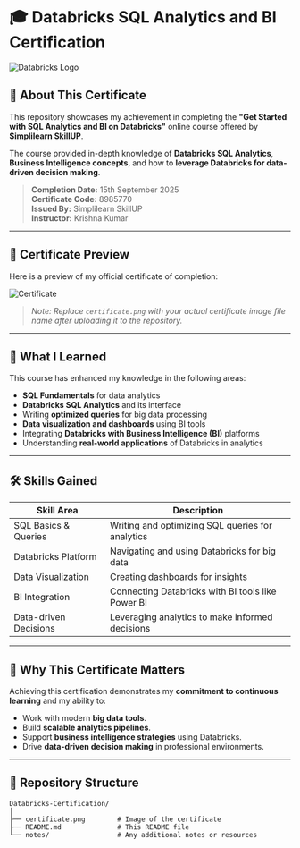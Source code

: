 # 🎓 Databricks SQL Analytics and BI Certification

![Databricks Logo](https://upload.wikimedia.org/wikipedia/commons/6/63/Databricks_Logo.png)

## 📝 About This Certificate
This repository showcases my achievement in completing the **"Get Started with SQL Analytics and BI on Databricks"** online course offered by **Simplilearn SkillUP**.

The course provided in-depth knowledge of **Databricks SQL Analytics**, **Business Intelligence concepts**, and how to **leverage Databricks for data-driven decision making**.

> **Completion Date:** 15th September 2025  
> **Certificate Code:** 8985770  
> **Issued By:** Simplilearn SkillUP  
> **Instructor:** Krishna Kumar

---

## 📜 Certificate Preview
Here is a preview of my official certificate of completion:

![Certificate](certificate.png)  
> *Note: Replace `certificate.png` with your actual certificate image file name after uploading it to the repository.*

---

## 📖 What I Learned
This course has enhanced my knowledge in the following areas:

- **SQL Fundamentals** for data analytics
- **Databricks SQL Analytics** and its interface
- Writing **optimized queries** for big data processing
- **Data visualization and dashboards** using BI tools
- Integrating **Databricks with Business Intelligence (BI)** platforms
- Understanding **real-world applications** of Databricks in analytics

---

## 🛠 Skills Gained
| Skill Area             | Description |
|------------------------|-------------|
| SQL Basics & Queries   | Writing and optimizing SQL queries for analytics |
| Databricks Platform    | Navigating and using Databricks for big data |
| Data Visualization     | Creating dashboards for insights |
| BI Integration         | Connecting Databricks with BI tools like Power BI |
| Data-driven Decisions  | Leveraging analytics to make informed decisions |

---

## 🚀 Why This Certificate Matters
Achieving this certification demonstrates my **commitment to continuous learning** and my ability to:
- Work with modern **big data tools**.
- Build **scalable analytics pipelines**.
- Support **business intelligence strategies** using Databricks.
- Drive **data-driven decision making** in professional environments.

---

## 📂 Repository Structure
```plaintext
Databricks-Certification/
│
├── certificate.png        # Image of the certificate
├── README.md              # This README file
└── notes/                 # Any additional notes or resources
